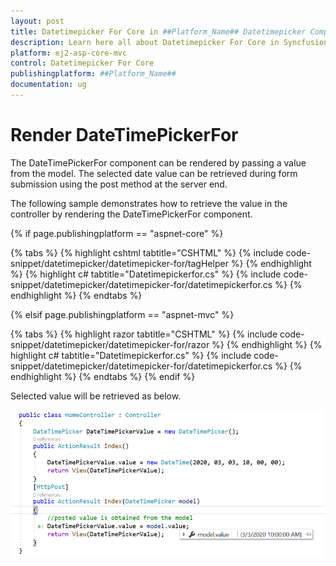 ```yaml
---
layout: post
title: Datetimepicker For Core in ##Platform_Name## Datetimepicker Component
description: Learn here all about Datetimepicker For Core in Syncfusion ##Platform_Name## Datetimepicker component and more.
platform: ej2-asp-core-mvc
control: Datetimepicker For Core
publishingplatform: ##Platform_Name##
documentation: ug
---
```



# Render DateTimePickerFor

The DateTimePickerFor component can be rendered by passing a value from the model. The selected date value can be retrieved during form submission using the post method at the server end.

The following sample demonstrates how to retrieve the value in the controller by rendering the DateTimePickerFor component.

{% if page.publishingplatform == "aspnet-core" %}

{% tabs %}
{% highlight cshtml tabtitle="CSHTML" %}
{% include code-snippet/datetimepicker/datetimepicker-for/tagHelper %}
{% endhighlight %}
{% highlight c# tabtitle="Datetimepickerfor.cs" %}
{% include code-snippet/datetimepicker/datetimepicker-for/datetimepickerfor.cs %}
{% endhighlight %}
{% endtabs %}

{% elsif page.publishingplatform == "aspnet-mvc" %}

{% tabs %}
{% highlight razor tabtitle="CSHTML" %}
{% include code-snippet/datetimepicker/datetimepicker-for/razor %}
{% endhighlight %}
{% highlight c# tabtitle="Datetimepickerfor.cs" %}
{% include code-snippet/datetimepicker/datetimepicker-for/datetimepickerfor.cs %}
{% endhighlight %}
{% endtabs %}
{% endif %}



Selected value will be retrieved as below.

![DateTimePickerFor Component in ASP.NET Core](../images/asp-net-core-datetimepickerfor-value-post.png)
